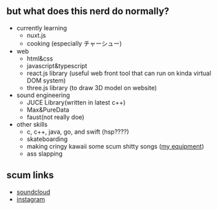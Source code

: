 ## but what does this nerd do normally?
- currently learning
  - nuxt.js
  - cooking (especially チャーシュー)
- web
  - html&css
  - javascript&typescript
  - react.js library (useful web front tool that can run on kinda virtual DOM system)
  - three.js library (to draw 3D model on website)
- sound engineering
  - JUCE Library(written in latest c++)
  - Max&PureData
  - faust(not really doe)
- other skills
  - c, c++, java, go, and swift (hsp????)
  - skateboarding
  - making cringy kawaii some scum shitty songs ([my equipment](https://equipboard.com/cat_does_cat?src=twitter))
  - ass slapping

## scum links

- [soundcloud](https://soundcloud.com/jumanjixxx)
- [instagram](https://www.instagram.com/ryomeow/)
